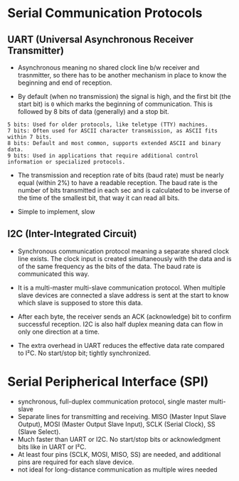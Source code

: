 # Serial Communication Protocols

## UART (Universal Asynchronous Receiver Transmitter)

 - Asynchronous meaning no shared clock line b/w receiver and trasnmitter, so there has to be another mechanism in place to know the beginning and end of reception. 

 - By default (when no transmission) the signal is high, and the first bit (the start bit) is `0` which marks the beginning of communication. This is followed by 8 bits of data (generally) and a stop bit. 

```
5 bits: Used for older protocols, like teletype (TTY) machines.
7 bits: Often used for ASCII character transmission, as ASCII fits within 7 bits.
8 bits: Default and most common, supports extended ASCII and binary data.
9 bits: Used in applications that require additional control information or specialized protocols.
```

- The transmission and reception rate of bits (baud rate) must be nearly equal (within 2%) to have a readable reception. The baud rate is the number of bits transmitted in each sec and is calculated to be inverse of the time of the smallest bit, that way it can read all bits.

- Simple to implement, slow

## I2C (Inter-Integrated Circuit)

 - Synchronous communication protocol meaning a separate shared clock line exists. The clock input is created simultaneously with the data and is of the same frequency as the bits of the data. The baud rate is communicated this way.

 - It is a multi-master multi-slave communication protocol. When multiple slave devices are connected a slave address is sent at the start to know which slave is supposed to store this data. 

 - After each byte, the receiver sends an ACK (acknowledge) bit to confirm successful reception. I2C is also half duplex meaning data can flow in only one direction at a time.

 - The extra overhead in UART reduces the effective data rate compared to I²C. No start/stop bit; tightly synchronized.

# Serial Peripherical Interface (SPI)

 - synchronous, full-duplex communication protocol, single master multi-slave
 - Separate lines for transmitting and receiving. MISO (Master Input Slave Output), MOSI (Master Output Slave Input), SCLK (Serial Clock), SS (Slave Select).
 - Much faster than UART or I2C. No start/stop bits or acknowledgment bits like in UART or I²C.
 - At least four pins (SCLK, MOSI, MISO, SS) are needed, and additional pins are required for each slave device.
 - not ideal for long-distance communication as multiple wires needed

